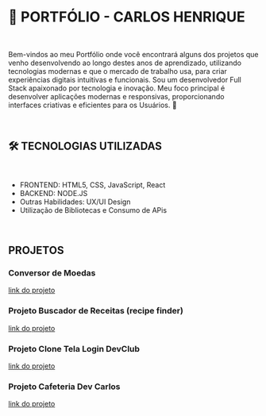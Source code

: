<h1>🚀 PORTFÓLIO - CARLOS HENRIQUE</h1>
<br>
<p>Bem-vindos ao meu Portfólio onde você encontrará alguns dos projetos que venho desenvolvendo ao longo destes anos de aprendizado, utilizando
tecnologias modernas e que o mercado de trabalho usa, para criar experiências digitais intuitivas e funcionais. Sou um desenvolvedor
Full Stack apaixonado por tecnologia e inovação. Meu foco principal é desenvolver aplicações modernas e responsivas, proporcionando interfaces
criativas e eficientes para os Usuários. 🎨 </p>
<br>
<h2>🛠️ TECNOLOGIAS UTILIZADAS</h2>
<br>
<ul>
  <li>FRONTEND: HTML5, CSS, JavaScript, React</li>
  <li>BACKEND: NODE.JS</li>
  <li>Outras Habilidades: UX/UI Design</li>
  <li>Utilização de Bibliotecas e Consumo de APis</li>
</ul>
<br>
<h2>PROJETOS</h2>
<h3>Conversor de Moedas</h3>
<a href="https://conversor-moedas-2025.netlify.app/" target="_blanck">link do projeto<a/>
<h3>Projeto Buscador de Receitas (recipe finder)</h3>
<a href="https://app-buscador-de-receitas.netlify.app/">link do projeto</a>
<h3>Projeto Clone Tela Login DevClub</h3>
<a href="">link do projeto</a>
<h3>Projeto Cafeteria Dev Carlos</h3>
<a href="https://cafeteria-dev-carlos.netlify.app/" target="_blanck">link do projeto</a>

                                  
